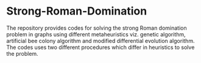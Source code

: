# Strong-Roman-Domination
The repository provides codes for solving the strong Roman domination problem in graphs using different metaheuristics viz. genetic algorithm, artificial bee colony algorithm and modified differential evolution algorithm.
The codes uses two different procedures which differ in heuristics to solve the problem.
